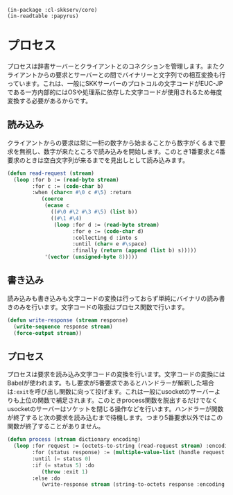     (in-package :cl-skkserv/core)
    (in-readtable :papyrus)

# プロセス

プロセスは辞書サーバーとクライアントとのコネクションを管理します。またクライアントからの要求とサーバーとの間でバイナリーと文字列での相互変換も行っています。これは、一般にSKKサーバーのプロトコルの文字コードがEUC-JPである一方内部的にはOSや処理系に依存した文字コードが使用されるため毎度変換する必要があるからです。

## 読み込み

クライアントからの要求は常に一桁の数字から始まることから数字がくるまで要求を無視し、数字が来たところで読み込みを開始します。このとき1番要求と4番要求のときは空白文字列が来るまでを見出しとして読み込みます。

```lisp
(defun read-request (stream)
  (loop :for b := (read-byte stream)
        :for c := (code-char b)
        :when (char<= #\0 c #\5) :return
           (coerce 
            (ecase c
              ((#\0 #\2 #\3 #\5) (list b))
              ((#\1 #\4)
               (loop :for d := (read-byte stream)
                     :for e := (code-char d)
                     :collecting d :into s
                     :until (char= e #\space)
                     :finally (return (append (list b) s)))))
            '(vector (unsigned-byte 8)))))
```

## 書き込み

読み込みも書き込みも文字コードの変換は行っておらず単純にバイナリの読み書きのみを行います。文字コードの取扱はプロセス関数で行います。

```lisp
(defun write-response (stream response)
  (write-sequence response stream)
  (force-output stream))
```

## プロセス

プロセスは要求を読み込み文字コードの変換を行います。文字コードの変換にはBabelが使われます。もし要求が5番要求であるとハンドラーが解釈した場合は`:exit`を呼び出し関数に向って投げます。これは一般にusocketのサーバーよりも上位の関数で補足されます。このときprocess関数を脱出するだけでなくusocketのサーバーはソケットを閉じる操作などを行います。ハンドラーが関数が終了すると次の要求を読み込むまで待機します。つまり5番要求以外ではこの関数が終了することがありません。

```lisp
(defun process (stream dictionary encoding)
  (loop :for request := (octets-to-string (read-request stream) :encoding encoding)
        :for (status response) := (multiple-value-list (handle request dictionary))
        :until (= status 0)
        :if (= status 5) :do
           (throw :exit 1)
        :else :do
           (write-response stream (string-to-octets response :encoding encoding))))
```

